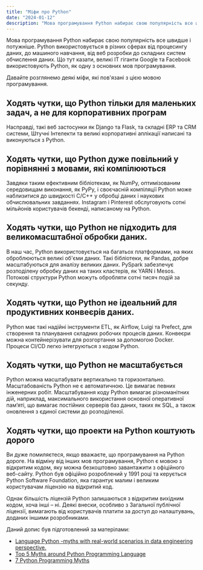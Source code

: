 ```yaml
---
title: "Міфи про Python"
date: "2024-01-12"
description: "Мова програмування Python набирає свою популярність все швидше і потужніше. Python використовується в різних сферах від процесингу даних, до машиного навчання, від веб розробки до складних систем обчислення даних."
---
```


Мова програмування Python набирає свою популярність все швидше і потужніше. Python використовується в різних сферах від процесингу даних, до машиного навчання, від веб розробки до складних систем обчислення даних.
Що тут казати, великі ІТ гіганти Google та Facebook використовують Python, як одну з основних мов програмування.

Давайте розглянемо деякі міфи, які пов'язані з цією мовою програмування. 

## Ходять чутки, що Python тільки для маленьких задач, а не для корпоративних програм

Насправді, такі веб застосунки як Django та Flask, та складні ERP та CRM системи, Штучні Інтелекти та великі корпоративні аплікації написані та виконуються з Python.

## Ходять чутки, що Python дуже повільний у порівнянні з мовами, які компілюються

Завдяки таким ефективним бібліотекам, як NumPy, оптимізованим середовищам виконання, як PyPy, і своєчасній компіляції Python може наблизитися до швидкості C/C++ у обробці даних і наукових обчислювальних завданнях. 
Instagram і Pinterest обслуговують сотні мільйонів користувачів бекенді, написаному на Python.

## Ходять чутки, що Python не підходить для великомасштабної обробки даних.

В наш час, Python використовується на багатьох платформами, на яких оброблюються великі об'єми даних. 
Такі бібліотеки, як Pandas, добре масштабуються для аналізу великих даних. 
PySpark забезпечує розподілену обробку даних на таких кластерів, як YARN і Mesos. 
Потокові структури Python можуть обробляти сотні тисяч подій за секунду.

## Ходять чутки, що Python не ідеальний для продуктивних конвеєрів даних.

Python має такі надійні інструменти ETL, як Airflow, Luigi та Prefect, для створення та планування складних робочих процесів даних. Конвеєри можна контейнерізувати для розгортання за допомогою Docker. Процеси CI/CD легко інтегруються з кодом Python.

## Ходять чутки, що Python не масштабується

Python можна масштабувати вертикально та горизонтально. 
Масштабованість Python не є автоматичною. 
Це вимагає певних інженерних робіт. 
Масштабування коду Python вимагає різноманітних дій, наприклад, максимального використання основної оперативної пам’яті, що вимагає постійних серверів баз даних, таких як SQL, а також оновлення з єдиної системи до розподіленої.

## Ходять чутки, що проекти на Python коштують дорого

Ви дуже помиляєтеся, якщо вважаєте, що програмування на Python дороге. 
На відміну від інших мов програмування, Python є мовою з відкритим кодом, яку можна безкоштовно завантажити з офіційного веб-сайту. 
Python був офіційно розроблений у 1991 році та керується Python Software Foundation, яка гарантує малим і великим користувачам ліцензію на відкритий код.

Однак більшість ліцензій Python залишаються з відкритим вихідним кодом, хоча інші – ні. 
Деякі внески, особливо з Загальної публічної ліцензії, вимагають від користувачів платити за доступ до налаштувань, доданих іншими розробниками.

Даний допис був підготовлений за матерілами:
- [Language Python -myths with real-world scenarios in data engineering perspective.](https://www.linkedin.com/pulse/language-python-myths-real-world-scenarios-data-krishna-gangadhar/)
- [Top 5 Myths around Python Programming Language](https://www.analyticsinsight.net/top-5-myths-around-python-programming-language/)
- [7 Python Programming Myths](https://pythonhowtoprogram.com/7-python-programming-myths/)